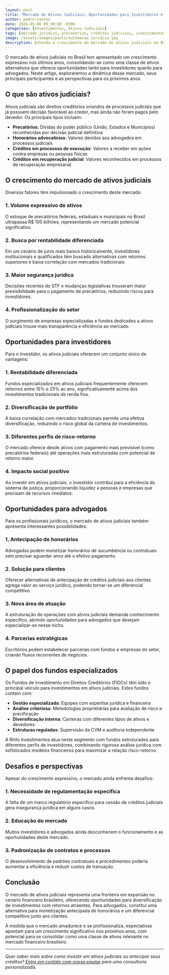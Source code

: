 ```yaml
---
layout: post
title: "Mercado de Ativos Judiciais: Oportunidades para Investidores e Advogados"
author: pedro-santos
date: 2024-05-06 09:30:00 -0300
categories: [Investimentos, Ativos Judiciais]
tags: [mercado jurídico, precatórios, créditos judiciais, investimentos alternativos]
image: /assets/images/posts/automacao-juridica.jpg
description: Entenda o crescimento do mercado de ativos judiciais no Brasil e as oportunidades que surgem para investidores e profissionais jurídicos.
---
```


O mercado de ativos judiciais no Brasil tem apresentado um crescimento expressivo nos últimos anos, consolidando-se como uma classe de ativos alternativos que oferece oportunidades tanto para investidores quanto para advogados. Neste artigo, exploraremos a dinâmica desse mercado, seus principais participantes e as perspectivas para os próximos anos.

## O que são ativos judiciais?

Ativos judiciais são direitos creditórios oriundos de processos judiciais que já possuem decisão favorável ao credor, mas ainda não foram pagos pelo devedor. Os principais tipos incluem:

- **Precatórios**: Dívidas do poder público (União, Estados e Municípios) reconhecidas por decisão judicial definitiva
- **Honorários advocatícios**: Valores devidos aos advogados em processos judiciais
- **Créditos em processos de execução**: Valores a receber em ações contra empresas ou pessoas físicas
- **Créditos em recuperação judicial**: Valores reconhecidos em processos de recuperação empresarial

## O crescimento do mercado de ativos judiciais

Diversos fatores têm impulsionado o crescimento deste mercado:

### 1. Volume expressivo de ativos

O estoque de precatórios federais, estaduais e municipais no Brasil ultrapassa R$ 100 bilhões, representando um mercado potencial significativo.

### 2. Busca por rentabilidade diferenciada

Em um cenário de juros mais baixos historicamente, investidores institucionais e qualificados têm buscado alternativas com retornos superiores e baixa correlação com mercados tradicionais.

### 3. Maior segurança jurídica

Decisões recentes do STF e mudanças legislativas trouxeram maior previsibilidade para o pagamento de precatórios, reduzindo riscos para investidores.

### 4. Profissionalização do setor

O surgimento de empresas especializadas e fundos dedicados a ativos judiciais trouxe mais transparência e eficiência ao mercado.

## Oportunidades para investidores

Para o investidor, os ativos judiciais oferecem um conjunto único de vantagens:

### 1. Rentabilidade diferenciada

Fundos especializados em ativos judiciais frequentemente oferecem retornos entre 15% e 25% ao ano, significativamente acima dos investimentos tradicionais de renda fixa.

### 2. Diversificação de portfólio

A baixa correlação com mercados tradicionais permite uma efetiva diversificação, reduzindo o risco global da carteira de investimentos.

### 3. Diferentes perfis de risco-retorno

O mercado oferece desde ativos com pagamento mais previsível (como precatórios federais) até operações mais estruturadas com potencial de retorno maior.

### 4. Impacto social positivo

Ao investir em ativos judiciais, o investidor contribui para a eficiência do sistema de justiça, proporcionando liquidez a pessoas e empresas que precisam de recursos imediatos.

## Oportunidades para advogados

Para os profissionais jurídicos, o mercado de ativos judiciais também apresenta interessantes possibilidades:

### 1. Antecipação de honorários

Advogados podem monetizar honorários de sucumbência ou contratuais sem precisar aguardar anos até o efetivo pagamento.

### 2. Solução para clientes

Oferecer alternativas de antecipação de créditos judiciais aos clientes agrega valor ao serviço jurídico, podendo tornar-se um diferencial competitivo.

### 3. Nova área de atuação

A estruturação de operações com ativos judiciais demanda conhecimento específico, abrindo oportunidades para advogados que desejam especializar-se nesse nicho.

### 4. Parcerias estratégicas

Escritórios podem estabelecer parcerias com fundos e empresas do setor, criando fluxos recorrentes de negócios.

## O papel dos fundos especializados

Os Fundos de Investimento em Direitos Creditórios (FIDCs) têm sido o principal veículo para investimentos em ativos judiciais. Estes fundos contam com:

- **Gestão especializada**: Equipes com expertise jurídica e financeira
- **Análise criteriosa**: Metodologias proprietárias para avaliação de risco e precificação
- **Diversificação interna**: Carteiras com diferentes tipos de ativos e devedores
- **Estruturas reguladas**: Supervisão da CVM e auditoria independente

A Rhilo Investimentos atua neste segmento com fundos estruturados para diferentes perfis de investidores, combinando rigorosa análise jurídica com sofisticados modelos financeiros para maximizar a relação risco-retorno.

## Desafios e perspectivas

Apesar do crescimento expressivo, o mercado ainda enfrenta desafios:

### 1. Necessidade de regulamentação específica

A falta de um marco regulatório específico para cessão de créditos judiciais gera insegurança jurídica em alguns casos.

### 2. Educação do mercado

Muitos investidores e advogados ainda desconhecem o funcionamento e as oportunidades deste mercado.

### 3. Padronização de contratos e processos

O desenvolvimento de padrões contratuais e procedimentos poderia aumentar a eficiência e reduzir custos de transação.

## Conclusão

O mercado de ativos judiciais representa uma fronteira em expansão no cenário financeiro brasileiro, oferecendo oportunidades para diversificação de investimentos com retornos atraentes. Para advogados, constitui uma alternativa para monetização antecipada de honorários e um diferencial competitivo junto aos clientes.

À medida que o mercado amadurece e se profissionaliza, expectativas apontam para um crescimento significativo nos próximos anos, com potencial para se consolidar como uma classe de ativos relevante no mercado financeiro brasileiro.

---

*Quer saber mais sobre como investir em ativos judiciais ou antecipar seus créditos? [Entre em contato com nossa equipe](/contato) para uma consultoria personalizada.*